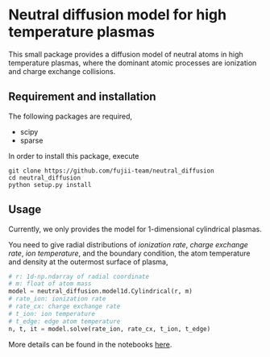 # Neutral diffusion model for high temperature plasmas

This small package provides a diffusion model of neutral atoms in high temperature plasmas, where the dominant atomic processes are ionization and charge exchange collisions.

## Requirement and installation

The following packages are required,
+ scipy
+ sparse

In order to install this package, execute
```
git clone https://github.com/fujii-team/neutral_diffusion
cd neutral_diffusion
python setup.py install
```

## Usage

Currently, we only provides the model for 1-dimensional cylindrical plasmas.

You need to give radial distributions of *ionization rate*, *charge exchange rate*, *ion temperature*, and the boundary condition, the atom temperature and density at the outermost surface of plasma,

```python
# r: 1d-np.ndarray of radial coordinate
# m: float of atom mass
model = neutral_diffusion.model1d.Cylindrical(r, m)
# rate_ion: ionization rate
# rate_cx: charge exchange rate
# t_ion: ion temperature
# t_edge: edge atom temperature
n, t, it = model.solve(rate_ion, rate_cx, t_ion, t_edge)
```

More details can be found in the notebooks [here](examples).
